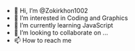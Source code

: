 - 👋 Hi, I’m @Zokirkhon1002
- 👀 I’m interested in Coding and Graphics
- 🌱 I’m currently learning JavaScript
- 💞️ I’m looking to collaborate on ...
- 📫 How to reach me 

<!---
Zokirkhon1002/Zokirkhon1002 is a ✨ special ✨ repository because its `README.md` (this file) appears on your GitHub profile.
You can click the Preview link to take a look at your changes.
--->
